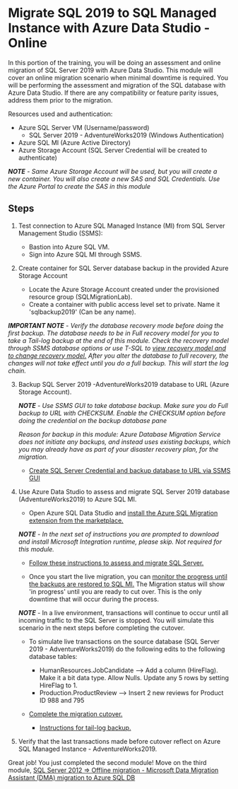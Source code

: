# Migrate SQL 2019 to SQL Managed Instance with Azure Data Studio - Online

In this portion of the training, you will be doing an assessment and online migration of SQL Server 2019 with Azure Data Studio. This module will cover an online migration scenario when minimal downtime is required. You will be performing the assessment and migration of the SQL database with Azure Data Studio. If there are any compatibility or feature parity issues, address them prior to the migration. 

Resources used and authentication: 
  - Azure SQL Server VM (Username/password)
    - SQL Server 2019 - AdventureWorks2019 (Windows Authentication)
  - Azure SQL MI (Azure Active Directory) 
  - Azure Storage Account (SQL Server Credential will be created to authenticate) 

***NOTE*** - *Same Azure Storage Account will be used, but you will create a new container. You will also create a new SAS and SQL Credentials. Use the Azure Portal to create the SAS in this module*

## Steps

1. Test connection to Azure SQL Managed Instance (MI) from SQL Server Management Studio (SSMS): 
   - Bastion into Azure SQL VM. 
   - Sign into Azure SQL MI through SSMS. 

2. Create container for SQL Server database backup in the provided Azure Storage Account
    - Locate the Azure Storage Account created under the provisioned resource group (SQLMigrationLab).
    - Create a container with public access level set to private. Name it 'sqlbackup2019' (Can be any name).

***IMPORTANT NOTE*** - *Verify the database recovery mode before doing the first backup. The database needs to be in Full recovery model for you to take a Tail-log backup at the end of this module. Check the recovery model through SSMS database options or use T-SQL to [view recovery model and to change recovery model.](https://learn.microsoft.com/en-us/sql/relational-databases/backup-restore/view-or-change-the-recovery-model-of-a-database-sql-server?view=sql-server-ver16#to-view-the-recovery-model) After you alter the database to full recovery, the changes will not take effect until you do a full backup. This will start the log chain.*

3. Backup SQL Server 2019 -AdventureWorks2019 database to URL (Azure Storage Account). 
   
    ***NOTE*** - *Use SSMS GUI to take database backup. Make sure you do Full backup to URL with CHECKSUM. Enable the CHECKSUM option before doing the credential on the backup database pane*
    
      *Reason for backup in this module: Azure Database Migration Service does not initiate any backups, and instead uses existing backups, which you may already have as part of your disaster recovery plan, for the migration.* 
    
    - [Create SQL Server Credential and backup database to URL via SSMS GUI](https://learn.microsoft.com/en-us/sql/relational-databases/tutorial-sql-server-backup-and-restore-to-azure-blob-storage-service?view=sql-server-linux-ver16&tabs=SSMS#create-credential)

4. Use Azure Data Studio to assess and migrate SQL Server 2019 database (AdventureWorks2019) to Azure SQL MI. 
    - Open Azure SQL Data Studio and [install the Azure SQL Migration extension from the marketplace.](https://learn.microsoft.com/en-us/sql/azure-data-studio/extensions/azure-sql-migration-extension?view=sql-server-ver16#install-the-azure-sql-migration-extension)
    
    ***NOTE*** - *In the next set of instructions you are prompted to download and install Microsoft Integration runtime, please skip. Not required for this module.*
    
    - [Follow these instructions to assess and migrate SQL Server.](https://learn.microsoft.com/en-us/azure/dms/tutorial-sql-server-managed-instance-online-ads#launch-the-migrate-to-azure-sql-wizard-in-azure-data-studio)

    - Once you start the live migration, you can [monitor the progress until the backups are restored to SQL MI.](https://learn.microsoft.com/en-us/azure/dms/tutorial-sql-server-managed-instance-online-ads#monitor-your-migration) The Migration status will show 'in progress' until you are ready to cut over. This is the only downtime that will occur during the process. 
    
    ***NOTE*** - In a live environment, transactions will continue to occur until all incoming traffic to the SQL Server is stopped. You will simulate this scenario in the next steps before completing the cutover. 
    
    - To simulate live transactions on the source database (SQL Server 2019 - AdventureWorks2019) do the following edits to the following database tables: 
      - HumanResources.JobCandidate --> Add a column (HireFlag). Make it a bit data type. Allow Nulls. Update any 5 rows by setting HireFlag to 1. 
      - Production.ProductReview --> Insert 2 new reviews for Product ID 988 and  795 

    - [Complete the migration cutover.](https://learn.microsoft.com/en-us/azure/dms/tutorial-sql-server-managed-instance-online-ads#complete-migration-cutover)
      - [Instructions for tail-log backup.](https://learn.microsoft.com/en-us/sql/relational-databases/backup-restore/back-up-the-transaction-log-when-the-database-is-damaged-sql-server?view=sql-server-ver15#SSMSProcedure)

5. Verify that the last transactions made before cutover reflect on Azure SQL Managed Instance - AdventureWorks2019.
   

Great job! You just completed the second module! Move on the third module, [SQL Server 2012 => Offline migration - Microsoft Data Migration Assistant (DMA) migration to Azure SQL DB](/training/sql2012dma.md)



